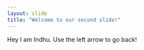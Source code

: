 ```yaml
---
layout: slide
title: "Welcome to our second slide!"
---
```

Hey I am Indhu.
Use the left arrow to go back!
